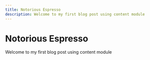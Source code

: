 ```yaml
---
title: Notorious Espresso
description: Welcome to my first blog post using content module
---
```


# Notorious Espresso

Welcome to my first blog post using content module